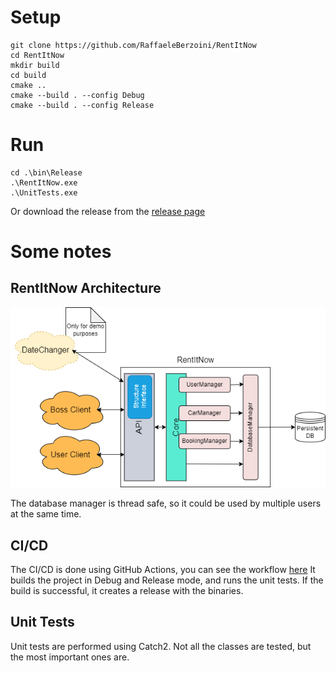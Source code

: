 # Setup

```shell
git clone https://github.com/RaffaeleBerzoini/RentItNow
cd RentItNow
mkdir build
cd build
cmake ..
cmake --build . --config Debug
cmake --build . --config Release
```

# Run

```shell
cd .\bin\Release
.\RentItNow.exe
.\UnitTests.exe
```

Or download the release from the [release page](https://github.com/RaffaeleBerzoini/RentItNow/releases)

# Some notes

## RentItNow Architecture
![RentItNow Architecture](Diagrams/RentItNowArchitecture.png)

The database manager is thread safe, so it could be used by multiple users at the same time.

## CI/CD

The CI/CD is done using GitHub Actions, you can see the workflow [here](.github/workflows/ci.yml)
It builds the project in Debug and Release mode, and runs the unit tests. If the build is successful, it creates a release with the binaries.

## Unit Tests

Unit tests are performed using Catch2. Not all the classes are tested, but the most important ones are.